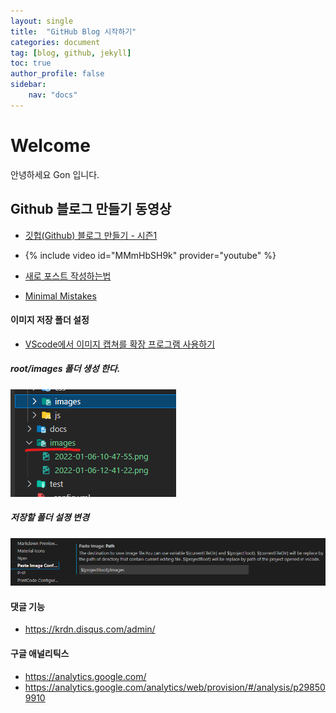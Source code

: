 ```yaml
---
layout: single
title:  "GitHub Blog 시작하기"
categories: document
tag: [blog, github, jekyll]
toc: true
author_profile: false
sidebar:
    nav: "docs"
---
```


# Welcome 

안녕하세요 Gon 입니다.

## Github 블로그 만들기 동영상

- [깃헙(Github) 블로그 만들기 - 시즌1](https://www.youtube.com/watch?v=--MMmHbSH9k&list=PLIMb_GuNnFwfQBZQwD-vCZENL5YLDZekr)
- {% include video id="MMmHbSH9k" provider="youtube" %}


- [새로 포스트 작성하는법](https://jekyllrb.com/docs/posts/)


- [Minimal Mistakes](https://mmistakes.github.io/minimal-mistakes/docs/quick-start-guide/)



#### 이미지 저장 폴더 설정  

- [VScode에서 이미지 캡쳐를 확장 프로그램 사용하기](https://uxgjs.tistory.com/187)

##### root/images 폴더 생성 한다.
   ![](../images/2022-01-06-12-42-24.png)

##### 저장할 폴더 설졍 변경
  ![](../images/2022-01-06-12-41-22.png)


#### 댓글 기능 
- https://krdn.disqus.com/admin/

#### 구글 애널리틱스
- https://analytics.google.com/
- https://analytics.google.com/analytics/web/provision/#/analysis/p298509910